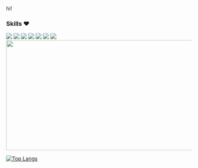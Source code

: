hi!

<!-- <img src="https://img.shields.io/badge/표시할이름-색상?style=for-the-badge&logo=기술스택아이콘&logoColor=white"> -->
<!-- 기술스택 -->
<h3>Skills ♥</h3>
<div>
  <img src="https://img.shields.io/badge/java-007396?style=for-the-badge&logo=java&logoColor=white">
  <img src="https://img.shields.io/badge/C-A8B9CC?style=for-the-badge&logo=C&logoColor=white">
  <img src="https://img.shields.io/badge/C++-00599C?style=for-the-badge&logo=cplusplus&logoColor=white">
  <img src="https://img.shields.io/badge/Python-3776AB?style=for-the-badge&logo=Python&logoColor=white">
  <img src="https://img.shields.io/badge/HTML5-E34F26?style=for-the-badge&logo=HTML5&logoColor=white">
  <img src="https://img.shields.io/badge/CSS-1572B6?style=for-the-badge&logo=CSS3&logoColor=white">
  <img src="https://img.shields.io/badge/JavaScript-F7DF1E?style=for-the-badge&logo=JavaScript&logoColor=white">
</div>


<a href="https://www.gitanimals.org/en_US?utm_medium=image&utm_source=yeessonng&utm_content=farm">
<img
  src="https://render.gitanimals.org/farms/yeessonng"
  width="600"
  height="300"
/>
</a>

[![Top Langs](https://github-readme-stats.vercel.app/api/top-langs/?username=yeessonng)](https://github.com/yeessonng/github-readme-stats)

